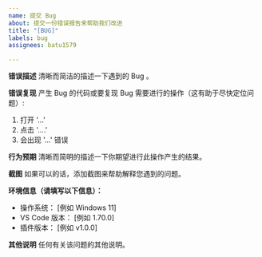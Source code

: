 ```yaml
---
name: 提交 Bug
about: 提交一份错误报告来帮助我们改进
title: "[BUG]"
labels: bug
assignees: batu1579

---
```


**错误描述**
清晰而简洁的描述一下遇到的 Bug 。

**错误复现**
产生 Bug 的代码或要复现 Bug 需要进行的操作（这有助于尽快定位问题）:
1. 打开 '...'
2. 点击 '....'
4. 会出现 '...' 错误

**行为预期**
清晰而简明的描述一下你期望进行此操作产生的结果。

**截图**
如果可以的话，添加截图来帮助解释您遇到的问题。

**环境信息（请填写以下信息）：**
 - 操作系统： [例如 Windows 11]
 - VS Code 版本： [例如 1.70.0]
 - 插件版本： [例如 v1.0.0]

**其他说明**
任何有关该问题的其他说明。
